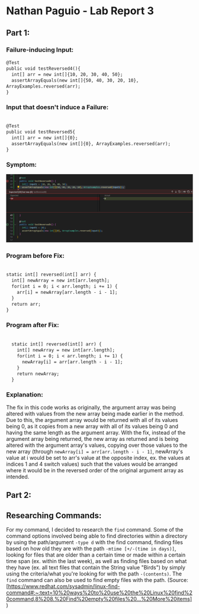 # Nathan Paguio - Lab Report 3

## Part 1:

### Failure-inducing Input:

```
@Test
public void testReversed4(){
  int[] arr = new int[]{10, 20, 30, 40, 50};
  assertArrayEquals(new int[]{50, 40, 30, 20, 10}, ArrayExamples.reversed(arr);
}

```

### Input that doesn't induce a Failure:

```

@Test
public void testReversed5{
  int[] arr = new int[]{0};
  assertArrayEquals(new int[]{0}, ArrayExamples.reversed(arr);
}

```

### Symptom:

![Image](arraytestsSS.png)

### Program before Fix:

```

static int[] reversed(int[] arr) {
  int[] newArray = new int[arr.length];
  for(int i = 0; i < arr.length; i += 1) {
    arr[i] = newArray[arr.length - i - 1];
  }
  return arr;
}

```

### Program after Fix:

```

  static int[] reversed(int[] arr) {
    int[] newArray = new int[arr.length];
    for(int i = 0; i < arr.length; i += 1) {
      newArray[i] = arr[arr.length - i - 1];
    }
    return newArray;
  }

```

### Explanation:

The fix in this code works as originally, the argument array was being altered with values from the new array being made earlier in the method. Due to this, the argument array would be returned with all of its values being 0, as it copies from a new array with all of its values being 0 and having the same length as the argument array. With the fix, instead of the argument array being returned, the new array as returned and is being altered with the argument array's values, copying over those values to the new array (through `newArray[i] = arr[arr.length - i - 1]`, newArray's value at i would be set to arr's value at the opposite index, ex. the values at indices 1 and 4 switch values) such that the values would be arranged where it would be in the reversed order of the original argument array as intended.

## Part 2:
## Researching Commands:

For my command, I decided to research the `find` command. Some of the command options involved being able to find directories within a directory by using the path/argument `-type d` with the find command, finding files based on how old they are with the path `-mtime [+/-(time in days)]`, looking for files that are older than a certain time or made within a certain time span (ex. within the last week), as well as finding files based on what they have (ex. all text files that contain the String value "Birds") by simply using the criteria/what you're looking for with the path `-(contents)`. The `find` command can also be used to find empty files with the path. (Source: [https://www.redhat.com/sysadmin/linux-find-command#:~:text=10%20ways%20to%20use%20the%20Linux%20find%20command,8%208.%20Find%20empty%20files%20...%20More%20items])
